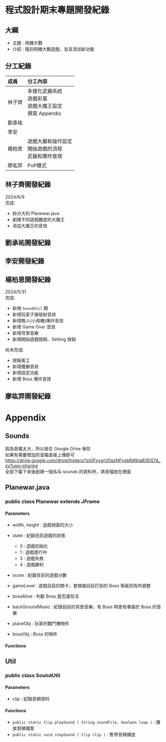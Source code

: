# 程式設計期末專題開發紀錄
## 大綱
- 主題 : 飛機大戰
- 介紹 : 復刻飛機大戰遊戲，並且添加新功能

## 分工紀錄
|成員|分工內容|
|:--|:--|
|林子齊|多樣化武器系統<br>遊戲彩蛋<br>遊戲大魔王設定<br>撰寫 Appendix|
|劉承祐||
|李安||
|楊柏恩|遊戲大廳和操作設定<br>開始遊戲的流程<br>武器和爆炸音效|
|廖竑羿|PvP模式|

## 林子齊開發紀錄
2024/6/9<br>
完成:
- 拆分大的 Planewar.java
- 創建不同遊戲難度的大魔王
- 添加大魔王的音效

## 劉承祐開發紀錄

## 李安開發紀錄

## 楊柏恩開發紀錄
2024/5/31<br>
完成:
- 新增 `SoundUtil` 類
- 新增玩家子彈發射音效
- 新增敵人(小飛機)爆炸音效
- 新增 Game Over 音效
- 新增背景音樂
- 新增開始遊戲按鈕、Setting 按鈕

尚未完成:
- 按鈕美工
- 新增獲勝音效
- 新增設定功能
- 新增 Boss 爆炸音效

## 廖竑羿開發紀錄

# Appendix

## Sounds
因為音檔太大，所以放在 Google Drive 保存  
如果有需要增加的音檔直接上傳即可  
https://drive.google.com/drive/folders/1zjGFyvsrUDqzNFvgbRj6ktaB3DS74_zv?usp=sharing  
全部下載下來後創建一個名叫 sounds 的資料夾，將音檔放在裡面  

## Planewar.java  
### public class Planewar extends JFrame
#### Parameters
- width, height : 遊戲視窗的大小
- state : 紀錄目前遊戲的狀態
    - 0 : 遊戲初始化
    - 1 : 遊戲進行中
    - 3 : 遊戲失敗
    - 4 : 遊戲勝利

- score : 紀錄目前的遊戲分數
- gameLevel : 遊戲目前的關卡，會根據目前打到的 Boss 等級而有所調整
- bossAlive : 判斷 Boss 是否還存活
- backGroundMusic : 紀錄目前的背景音樂，有 Boss 時會有專屬於 Boss 的音樂
- planeObj : 玩家的戰鬥機物件
- bossObj : Boss 的物件

#### Functions

## Util
### public class SoundUtil
#### Parameters
- clip : 紀錄音頻資料

#### Functions
- `public static Clip playSound ( String soundFile, boolean loop )` : 播放音頻檔案
- `public static void stopSound ( Clip clip )` : 暫停音頻播放
